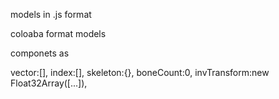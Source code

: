 models in .js format

coloaba format models

componets as 

vector:[],
index:[],
skeleton:{},
boneCount:0,
invTransform:new Float32Array([...]),